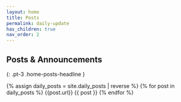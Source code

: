 ```yaml
---
layout: home
title: Posts
permalink: daily-update
has_children: true
nav_order: 2
---
```


## Posts & Announcements

{: .pt-3 .home-posts-headline }

{% assign daily_posts = site.daily_posts | reverse %}
{% for post in daily_posts %}
{{post.url}}
{{ post }}
{% endfor %}
